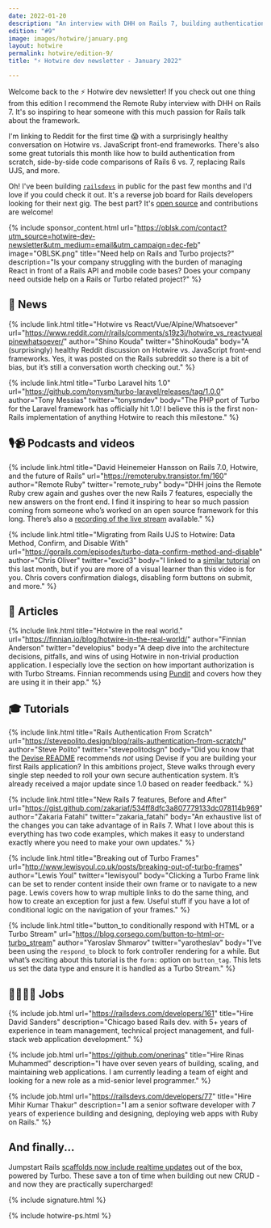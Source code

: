 ```yaml
---
date: 2022-01-20
description: "An interview with DHH on Rails 7, building authentication from scratch, and a surprisingly healthy Reddit conversation on Turbo."
edition: "#9"
image: images/hotwire/january.png
layout: hotwire
permalink: hotwire/edition-9/
title: "⚡️ Hotwire dev newsletter - January 2022"

---
```


Welcome back to the ⚡️ Hotwire dev newsletter! If you check out one thing from this edition I recommend the Remote Ruby interview with DHH on Rails 7. It's so inspiring to hear someone with this much passion for Rails talk about the framework.

I'm linking to Reddit for the first time 😱 with a surprisingly healthy conversation on Hotwire vs. JavaScript front-end frameworks. There's also some great tutorials this month like how to build authentication from scratch, side-by-side code comparisons of Rails 6 vs. 7, replacing Rails UJS, and more.

Oh! I've been building [`railsdevs`](https://railsdevs.com) in public for the past few months and I'd love if you could check it out. It's a reverse job board for Rails developers looking for their next gig. The best part? It's [open source](https://github.com/joemasilotti/railsdevs.com) and contributions are welcome!

{% include sponsor_content.html
  url="https://oblsk.com/contact?utm_source=hotwire-dev-newsletter&utm_medium=email&utm_campaign=dec-feb"
  image="OBLSK.png"
  title="Need help on Rails and Turbo projects?"
  description="Is your company struggling with the burden of managing React in front of a Rails API and mobile code bases? Does your company need outside help on a Rails or Turbo related project?"
%}

## 📰 News

{% include link.html
  title="Hotwire vs React/Vue/Alpine/Whatsoever"
  url="https://www.reddit.com/r/rails/comments/s19z3j/hotwire_vs_reactvuealpinewhatsoever/"
  author="Shino Kouda"
  twitter="ShinoKouda"
  body="A (surprisingly) healthy Reddit discussion on Hotwire vs. JavaScript front-end frameworks. Yes, it was posted on the Rails subreddit so there is a bit of bias, but it’s still a conversation worth checking out."
%}

{% include link.html
  title="Turbo Laravel hits 1.0"
  url="https://github.com/tonysm/turbo-laravel/releases/tag/1.0.0"
  author="Tony Messias"
  twitter="tonysmdev"
  body="The PHP port of Turbo for the Laravel framework has officially hit 1.0! I believe this is the first non-Rails implementation of anything Hotwire to reach this milestone."
%}

## 🎙📹 Podcasts and videos

{% include link.html
  title="David Heinemeier Hansson on Rails 7.0, Hotwire, and the future of Rails"
  url="https://remoteruby.transistor.fm/160"
  author="Remote Ruby"
  twitter="remote_ruby"
  body="DHH joins the Remote Ruby crew again and gushes over the new Rails 7 features, especially the new answers on the front end. I find it inspiring to hear so much passion coming from someone who’s worked on an open source framework for this long. There’s also a [recording of the live stream](https://www.youtube.com/watch?v=m7V94uLtktk) available."
%}

{% include link.html
  title="Migrating from Rails UJS to Hotwire: Data Method, Confirm, and Disable With"
  url="https://gorails.com/episodes/turbo-data-confirm-method-and-disable"
  author="Chris Oliver"
  twitter="excid3"
  body="I linked to a [similar tutorial](https://dev.to/thomasvanholder/how-to-migrate-rails-ujs-to-hotwire-turbo-hdh) on this last month, but if you are more of a visual learner than this video is for you. Chris covers confirmation dialogs, disabling form buttons on submit, and more."
%}

## 📝 Articles

{% include link.html
  title="Hotwire in the real world."
  url="https://finnian.io/blog/hotwire-in-the-real-world/"
  author="Finnian Anderson"
  twitter="developius"
  body="A deep dive into the architecture decisions, pitfalls, and wins of using Hotwire in non-trivial production application. I especially love the section on how important authorization is with Turbo Streams. Finnian recommends using [Pundit](https://github.com/varvet/pundit) and covers how they are using it in their app."
%}

## 🎓 Tutorials

{% include link.html
  title="Rails Authentication From Scratch"
  url="https://stevepolito.design/blog/rails-authentication-from-scratch/"
  author="Steve Polito"
  twitter="stevepolitodsgn"
  body="Did you know that the [Devise README](https://github.com/heartcombo/devise#starting-with-rails) recommends _not_ using Devise if you are building your first Rails application? In this ambitions project, Steve walks through every single step needed to roll your own secure authentication system. It’s already received a major update since 1.0 based on reader feedback."
%}

{% include link.html
  title="New Rails 7 features, Before and After"
  url="https://gist.github.com/zakariaf/534ff8dfc3a807779133dc078114b969"
  author="Zakaria Fatahi"
  twitter="zakaria_fatahi"
  body="An exhaustive list of the changes you can take advantage of in Rails 7. What I love about this is everything has two code examples, which makes it easy to understand exactly where you need to make your own updates."
%}

{% include link.html
  title="Breaking out of Turbo Frames"
  url="http://www.lewisyoul.co.uk/posts/breaking-out-of-turbo-frames"
  author="Lewis Youl"
  twitter="lewisyoul"
  body="Clicking a Turbo Frame link can be set to render content inside their own frame or to navigate to a new page. Lewis covers how to wrap multiple links to do the same thing, and how to create an exception for just a few. Useful stuff if you have a lot of conditional logic on the navigation of your frames."
%}

{% include link.html
  title="button_to conditionally respond with HTML or a Turbo Stream"
  url="https://blog.corsego.com/button-to-html-or-turbo_stream"
  author="Yaroslav Shmarov"
  twitter="yarotheslav"
  body="I’ve been using the `respond_to` block to fork controller rendering for a while. But what’s exciting about this tutorial is the `form:` option on `button_tag`. This lets us set the data type and ensure it is handled as a Turbo Stream."
%}

## 👩‍💻👨‍💻 Jobs

{% include job.html
  url="https://railsdevs.com/developers/161"
  title="Hire David Sanders"
  description="Chicago based Rails dev. with 5+ years of experience in team management, technical project management, and full-stack web application development."
%}

{% include job.html
  url="https://github.com/onerinas"
  title="Hire Rinas Muhammed"
  description="I have over seven years of building, scaling, and maintaining web applications. I am currently leading a team of eight and looking for a new role as a mid-senior level programmer."
%}

{% include job.html
  url="https://railsdevs.com/developers/77"
  title="Hire Mihir Kumar Thakur"
  description="I am a senior software developer with 7 years of experience building and designing, deploying web apps with Ruby on Rails."
%}

## And finally...

Jumpstart Rails [scaffolds now include realtime updates](https://twitter.com/excid3/status/1473341740476399618?s=21) out of the box, powered by Turbo. These save a ton of time when building out new CRUD - and now they are practically supercharged!

{% include signature.html %}

{% include hotwire-ps.html %}
